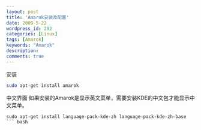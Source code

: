 ```yaml
---
layout: post
title: 'Amarok安装及配置'
date: 2009-5-22
wordpress_id: 292
categories: [Linux]
tags: [Amarok]
keywords: "Amarok"
description: 
comments: true
---
```

安装

``` bash
sudo apt-get install amarok
```
中文界面
如果安装的Amarok是显示英文菜单，需要安装KDE的中文包才能显示中文菜单。

```
sudo apt-get install language-pack-kde-zh language-pack-kde-zh-base
``` bash